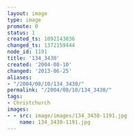 ```yaml
---
layout: image
type: image
promote: 0
status: 1
created_ts: 1092143836
changed_ts: 1372159444
node_id: 1191
title: '134_3430'
created: '2004-08-10'
changed: '2013-06-25'
aliases:
- "/2004/08/10/134_3430/"
permalink: "/2004/08/10/134_3430/"
tags:
- Christchurch
images:
- - src: image/images/134_3430-1191.jpg
    name: 134_3430-1191.jpg
---
```


